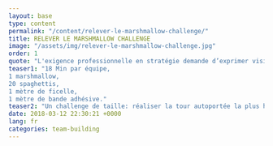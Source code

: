 ```yaml
---
layout: base
type: content
permalink: "/content/relever-le-marshmallow-challenge/"
title: RELEVER LE MARSHMALLOW CHALLENGE
image: "/assets/img/relever-le-marshmallow-challenge.jpg"
order: 1
quote: "L'exigence professionnelle en stratégie demande d’exprimer visiblement et simplement des problématique complexe."
teaser1: "18 Min par équipe,
1 marshmallow,
20 spaghettis,
1 mètre de ficelle,
1 mètre de bande adhésive."
teaser2: "Un challenge de taille: réaliser la tour autoportée la plus haute avec au sommet le marshmallow!"
date: 2018-03-12 22:30:21 +0000
lang: fr
categories: team-building
---
```

